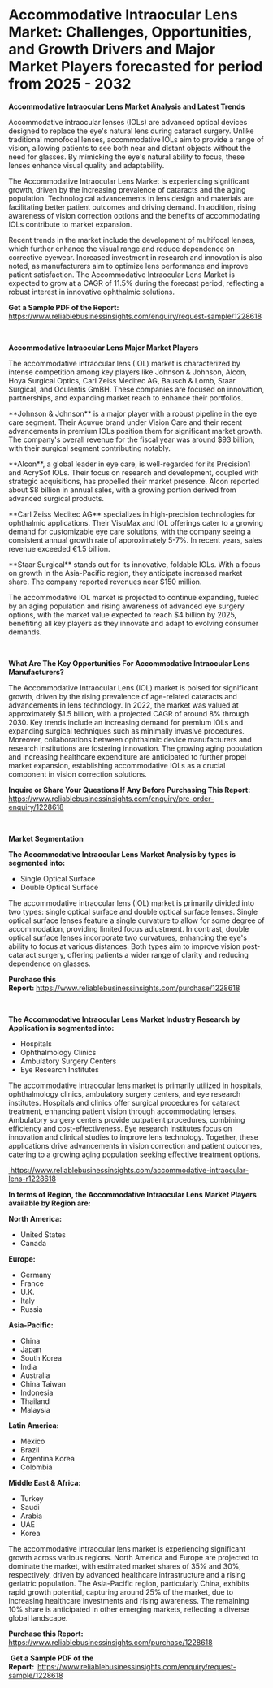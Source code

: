 <p><h1>Accommodative Intraocular Lens Market: Challenges, Opportunities, and Growth Drivers and Major Market Players forecasted for period from 2025 - 2032</h1></p><p><strong>Accommodative Intraocular Lens Market Analysis and Latest Trends</strong></p>
<p><p>Accommodative intraocular lenses (IOLs) are advanced optical devices designed to replace the eye's natural lens during cataract surgery. Unlike traditional monofocal lenses, accommodative IOLs aim to provide a range of vision, allowing patients to see both near and distant objects without the need for glasses. By mimicking the eye's natural ability to focus, these lenses enhance visual quality and adaptability.</p><p>The Accommodative Intraocular Lens Market is experiencing significant growth, driven by the increasing prevalence of cataracts and the aging population. Technological advancements in lens design and materials are facilitating better patient outcomes and driving demand. In addition, rising awareness of vision correction options and the benefits of accommodating IOLs contribute to market expansion.</p><p>Recent trends in the market include the development of multifocal lenses, which further enhance the visual range and reduce dependence on corrective eyewear. Increased investment in research and innovation is also noted, as manufacturers aim to optimize lens performance and improve patient satisfaction. The Accommodative Intraocular Lens Market is expected to grow at a CAGR of 11.5% during the forecast period, reflecting a robust interest in innovative ophthalmic solutions.</p></p>
<p><strong>Get a Sample PDF of the Report:&nbsp;</strong> <a href="https://www.reliablebusinessinsights.com/enquiry/request-sample/1228618?utm_campaign=1113&utm_medium=2&utm_source=Github&utm_content=ia&utm_term=13042025&utm_id=accommodative-intraocular-lens">https://www.reliablebusinessinsights.com/enquiry/request-sample/1228618</a></p>
<p>&nbsp;</p>
<p><strong>Accommodative Intraocular Lens Major Market Players</strong></p>
<p><p>The accommodative intraocular lens (IOL) market is characterized by intense competition among key players like Johnson & Johnson, Alcon, Hoya Surgical Optics, Carl Zeiss Meditec AG, Bausch & Lomb, Staar Surgical, and Oculentis GmBH. These companies are focused on innovation, partnerships, and expanding market reach to enhance their portfolios.</p><p>**Johnson & Johnson** is a major player with a robust pipeline in the eye care segment. Their Acuvue brand under Vision Care and their recent advancements in premium IOLs position them for significant market growth. The company's overall revenue for the fiscal year was around $93 billion, with their surgical segment contributing notably.</p><p>**Alcon**, a global leader in eye care, is well-regarded for its Precision1 and AcrySof IOLs. Their focus on research and development, coupled with strategic acquisitions, has propelled their market presence. Alcon reported about $8 billion in annual sales, with a growing portion derived from advanced surgical products.</p><p>**Carl Zeiss Meditec AG** specializes in high-precision technologies for ophthalmic applications. Their VisuMax and IOL offerings cater to a growing demand for customizable eye care solutions, with the company seeing a consistent annual growth rate of approximately 5-7%. In recent years, sales revenue exceeded €1.5 billion.</p><p>**Staar Surgical** stands out for its innovative, foldable IOLs. With a focus on growth in the Asia-Pacific region, they anticipate increased market share. The company reported revenues near $150 million.</p><p>The accommodative IOL market is projected to continue expanding, fueled by an aging population and rising awareness of advanced eye surgery options, with the market value expected to reach $4 billion by 2025, benefiting all key players as they innovate and adapt to evolving consumer demands.</p></p>
<p>&nbsp;</p>
<p><strong>What Are The Key Opportunities For Accommodative Intraocular Lens Manufacturers?</strong></p>
<p><p>The Accommodative Intraocular Lens (IOL) market is poised for significant growth, driven by the rising prevalence of age-related cataracts and advancements in lens technology. In 2022, the market was valued at approximately $1.5 billion, with a projected CAGR of around 8% through 2030. Key trends include an increasing demand for premium IOLs and expanding surgical techniques such as minimally invasive procedures. Moreover, collaborations between ophthalmic device manufacturers and research institutions are fostering innovation. The growing aging population and increasing healthcare expenditure are anticipated to further propel market expansion, establishing accommodative IOLs as a crucial component in vision correction solutions.</p></p>
<p><strong>Inquire or Share Your Questions If Any Before Purchasing This Report:</strong> <a href="https://www.reliablebusinessinsights.com/enquiry/pre-order-enquiry/1228618?utm_campaign=1113&utm_medium=2&utm_source=Github&utm_content=ia&utm_term=13042025&utm_id=accommodative-intraocular-lens">https://www.reliablebusinessinsights.com/enquiry/pre-order-enquiry/1228618</a></p>
<p>&nbsp;</p>
<p><strong>Market Segmentation</strong></p>
<p><strong>The Accommodative Intraocular Lens Market Analysis by types is segmented into:</strong></p>
<p><ul><li>Single Optical Surface</li><li>Double Optical Surface</li></ul></p>
<p><p>The accommodative intraocular lens (IOL) market is primarily divided into two types: single optical surface and double optical surface lenses. Single optical surface lenses feature a single curvature to allow for some degree of accommodation, providing limited focus adjustment. In contrast, double optical surface lenses incorporate two curvatures, enhancing the eye's ability to focus at various distances. Both types aim to improve vision post-cataract surgery, offering patients a wider range of clarity and reducing dependence on glasses.</p></p>
<p><strong>Purchase this Report:&nbsp;</strong><a href="https://www.reliablebusinessinsights.com/purchase/1228618?utm_campaign=1113&utm_medium=2&utm_source=Github&utm_content=ia&utm_term=13042025&utm_id=accommodative-intraocular-lens">https://www.reliablebusinessinsights.com/purchase/1228618</a></p>
<p>&nbsp;</p>
<p><strong>The Accommodative Intraocular Lens Market Industry Research by Application is segmented into:</strong></p>
<p><ul><li>Hospitals</li><li>Ophthalmology Clinics</li><li>Ambulatory Surgery Centers</li><li>Eye Research Institutes</li></ul></p>
<p><p>The accommodative intraocular lens market is primarily utilized in hospitals, ophthalmology clinics, ambulatory surgery centers, and eye research institutes. Hospitals and clinics offer surgical procedures for cataract treatment, enhancing patient vision through accommodating lenses. Ambulatory surgery centers provide outpatient procedures, combining efficiency and cost-effectiveness. Eye research institutes focus on innovation and clinical studies to improve lens technology. Together, these applications drive advancements in vision correction and patient outcomes, catering to a growing aging population seeking effective treatment options.</p></p>
<p><a href="https://www.reliablebusinessinsights.com/accommodative-intraocular-lens-r1228618?utm_campaign=1113&utm_medium=2&utm_source=Github&utm_content=ia&utm_term=13042025&utm_id=accommodative-intraocular-lens">&nbsp;https://www.reliablebusinessinsights.com/accommodative-intraocular-lens-r1228618</a></p>
<p><strong>In terms of Region, the Accommodative Intraocular Lens Market Players available by Region are:</strong></p>
<p>
    <p> <strong> North America: </strong>
        <ul>
            <li>United States</li>
            <li>Canada</li>
        </ul>
        </p> 
    <p> <strong> Europe: </strong>
        <ul>
            <li>Germany</li>
            <li>France</li>
            <li>U.K.</li>
            <li>Italy</li>
            <li>Russia</li>
        </ul>
        </p> 
    <p> <strong> Asia-Pacific: </strong>
        <ul>
            <li>China</li>
            <li>Japan</li>
            <li>South Korea</li>
            <li>India</li>
            <li>Australia</li>
            <li>China Taiwan</li>
            <li>Indonesia</li>
            <li>Thailand</li>
            <li>Malaysia</li>
        </ul>
        </p> 
    <p> <strong> Latin America: </strong>
        <ul>
            <li>Mexico</li>
            <li>Brazil</li>
            <li>Argentina Korea</li>
            <li>Colombia</li>
        </ul>
        </p> 
    <p> <strong> Middle East & Africa: </strong>
        <ul>
            <li>Turkey</li>
            <li>Saudi</li>
            <li>Arabia</li>
            <li>UAE</li>
            <li>Korea</li>
        </ul>
    </p>
    </p>
<p><p>The accommodative intraocular lens market is experiencing significant growth across various regions. North America and Europe are projected to dominate the market, with estimated market shares of 35% and 30%, respectively, driven by advanced healthcare infrastructure and a rising geriatric population. The Asia-Pacific region, particularly China, exhibits rapid growth potential, capturing around 25% of the market, due to increasing healthcare investments and rising awareness. The remaining 10% share is anticipated in other emerging markets, reflecting a diverse global landscape.</p></p>
<p><strong>Purchase this Report: </strong><a href="https://www.reliablebusinessinsights.com/purchase/1228618?utm_campaign=1113&utm_medium=2&utm_source=Github&utm_content=ia&utm_term=13042025&utm_id=accommodative-intraocular-lens">https://www.reliablebusinessinsights.com/purchase/1228618</a></p>
<p>&nbsp;<strong>Get a Sample PDF of the Report:&nbsp;&nbsp;</strong><a href="https://www.reliablebusinessinsights.com/enquiry/request-sample/1228618?utm_campaign=1113&utm_medium=2&utm_source=Github&utm_content=ia&utm_term=13042025&utm_id=accommodative-intraocular-lens">https://www.reliablebusinessinsights.com/enquiry/request-sample/1228618</a></p>
<p><strong></strong></p>
<p><p></p><p></p><p></p></p>